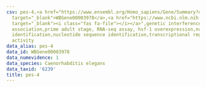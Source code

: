 ```yaml
---
csv: pes-4,<a href="https://www.ensembl.org/Homo_sapiens/Gene/Summary?db=core;g=WBGene00003978"
  target="_blank">WBGene00003978</a>,<a href="https://www.ncbi.nlm.nih.gov/pubmed/30894454"
  target="_blank"><i class="fas fa-file"></i></a>",genetic interference,functional
  association,prime adult stage, RNA-seq assay, hsf-1 overexpression,nucleotide sequence
  identification,nucleotide sequence identification,transcriptional regulation,up-regulates
  activity
data_alias: pes-4
data_id: WBGene00003978
data_numevidence: 1
data_species: Caenorhabditis elegans
data_taxid: '6239'
title: pes-4
---
```

